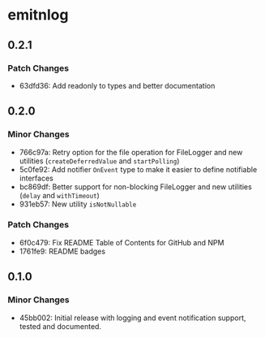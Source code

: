 # emitnlog

## 0.2.1

### Patch Changes

- 63dfd36: Add readonly to types and better documentation

## 0.2.0

### Minor Changes

- 766c97a: Retry option for the file operation for FileLogger and new utilities (`createDeferredValue` and `startPolling`)
- 5c0fe92: Add notifier `OnEvent` type to make it easier to define notifiable interfaces
- bc869df: Better support for non-blocking FileLogger and new utilities (`delay` and `withTimeout`)
- 931eb57: New utility `isNotNullable`

### Patch Changes

- 6f0c479: Fix README Table of Contents for GitHub and NPM
- 1761fe9: README badges

## 0.1.0

### Minor Changes

- 45bb002: Initial release with logging and event notification support, tested and documented.
